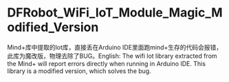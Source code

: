 # DFRobot_WiFi_IoT_Module_Magic_Modified_Version
Mind+库中提取的lot库，直接丢在Arduino IDE里面跑mind+生存的代码会报错，此库为魔改版，物理去除了BUG。English: The wifi lot library extracted from the Mind+ will report errors directly when running in Arduino IDE. This library is a modified version, which solves the bug.
